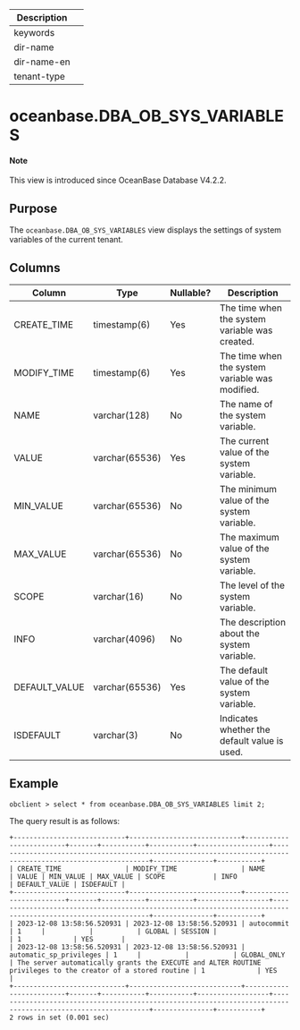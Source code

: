 | Description ||
|---|---|
| keywords ||
| dir-name ||
| dir-name-en ||
| tenant-type ||

# oceanbase.DBA_OB_SYS_VARIABLES

<main id="notice" type='explain'>
<h4>Note</h4>
<p>This view is introduced since OceanBase Database V4.2.2. </p>
</main>

## Purpose

The `oceanbase.DBA_OB_SYS_VARIABLES` view displays the settings of system variables of the current tenant. 

## Columns

| **Column** | **Type** | **Nullable?** | **Description** |
| --- | --- | --- | --- |
| CREATE_TIME | timestamp(6) | Yes | The time when the system variable was created. |
| MODIFY_TIME | timestamp(6) | Yes | The time when the system variable was modified. |
| NAME | varchar(128) | No | The name of the system variable. |
| VALUE | varchar(65536) | Yes | The current value of the system variable. |
| MIN_VALUE | varchar(65536) | No | The minimum value of the system variable. |
| MAX_VALUE | varchar(65536) | No | The maximum value of the system variable. |
| SCOPE | varchar(16) | No | The level of the system variable. |
| INFO | varchar(4096) | No | The description about the system variable. |
| DEFAULT_VALUE | varchar(65536) | Yes | The default value of the system variable. |
| ISDEFAULT | varchar(3) | No | Indicates whether the default value is used. |

## Example

```shell
obclient > select * from oceanbase.DBA_OB_SYS_VARIABLES limit 2;
```

The query result is as follows:

```shell
+----------------------------+----------------------------+-------------------------+-------+-----------+-----------+------------------+-------------------------------------------------------------------------------------------------------------+---------------+-----------+
| CREATE_TIME                | MODIFY_TIME                | NAME                    | VALUE | MIN_VALUE | MAX_VALUE | SCOPE            | INFO                                                                                                        | DEFAULT_VALUE | ISDEFAULT |
+----------------------------+----------------------------+-------------------------+-------+-----------+-----------+------------------+-------------------------------------------------------------------------------------------------------------+---------------+-----------+
| 2023-12-08 13:58:56.520931 | 2023-12-08 13:58:56.520931 | autocommit              | 1     |           |           | GLOBAL | SESSION |                                                                                                             | 1             | YES       |
| 2023-12-08 13:58:56.520931 | 2023-12-08 13:58:56.520931 | automatic_sp_privileges | 1     |           |           | GLOBAL_ONLY      | The server automatically grants the EXECUTE and ALTER ROUTINE privileges to the creator of a stored routine | 1             | YES       |
+----------------------------+----------------------------+-------------------------+-------+-----------+-----------+------------------+-------------------------------------------------------------------------------------------------------------+---------------+-----------+
2 rows in set (0.001 sec)
```
